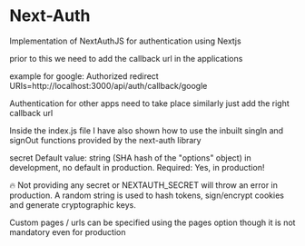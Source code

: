 # Next-Auth
Implementation of NextAuthJS  for authentication using Nextjs

prior to this we need to add the callback url in the applications

example for google:
Authorized redirect URIs=http://localhost:3000/api/auth/callback/google

Authentication for other apps need to take place similarly just add the right callback url 

Inside the index.js file I have also shown how to use the inbuilt singIn and signOut functions provided by the next-auth library

secret 
Default value: string (SHA hash of the "options" object) in development, no default in production.
Required: Yes, in production!


🔥 Not providing any secret or NEXTAUTH_SECRET will throw an error in production.
A random string is used to hash tokens, sign/encrypt cookies and generate cryptographic keys.


Custom pages / urls can be specified using the pages option though it is not mandatory even for production

